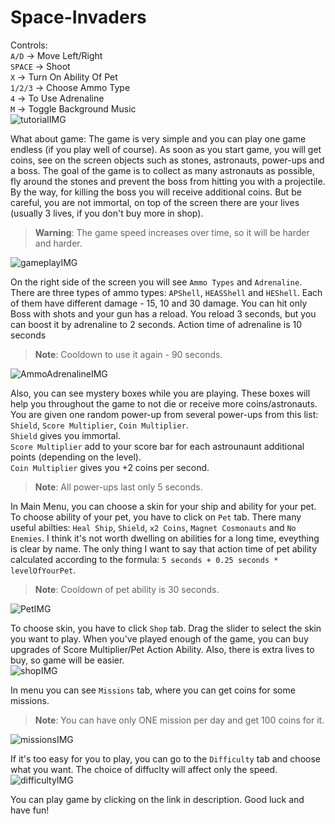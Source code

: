 # Space-Invaders

Controls: <br />
`A/D` -> Move Left/Right <br />
`SPACE` -> Shoot <br />
`X` -> Turn On Ability Of Pet <br />
`1/2/3` -> Choose Ammo Type <br />
`4` -> To Use Adrenaline <br />
`M` -> Toggle Background Music <br />
![tutorialIMG](https://i.ibb.co/y51jzKN/image.png)

What about game:
The game is very simple and you can play one game endless (if you play well of course). As soon as you start game, you will get coins, see on the screen objects such as stones, astronauts, power-ups and a boss. The goal of the game is to collect as many astronauts as possible, fly around the stones and prevent the boss from hitting you with a projectile. By the way, for killing the boss you will receive additional coins. But be careful, you are not immortal, on top of the screen there are your lives (usually 3 lives, if you don't buy more in shop). <br />
> **Warning**: The game speed increases over time, so it will be harder and harder.

![gameplayIMG](https://i.ibb.co/x8Q34BH/image.png)

On the right side of the screen you will see `Ammo Types` and `Adrenaline`. There are three types of ammo types: `APShell`, `HEASShell` and `HEShell`. Each of them have different damage - 15, 10 and 30 damage. You can hit only Boss with shots and your gun has a reload. You reload 3 seconds, but you can boost it by adrenaline to 2 seconds. Action time of adrenaline is 10 seconds <br />
> **Note**: Cooldown to use it again - 90 seconds. <br />

![AmmoAdrenalineIMG](https://i.ibb.co/nbqsh89/image.png)

Also, you can see mystery boxes while you are playing. These boxes will help you throughout the game to not die or receive more coins/astronauts. You are given one random power-up from several power-ups from this list: `Shield`, `Score Multiplier`, `Coin Multiplier`. <br />
`Shield` gives you immortal. <br />
`Score Multiplier` add to your score bar for each astrounaunt additional points (depending on the level). <br />
`Coin Multiplier` gives you +2 coins per second. <br />
> **Note**: All power-ups last only 5 seconds. 

In Main Menu, you can choose a skin for your ship and ability for your pet. To choose ability of your pet, you have to click on `Pet` tab. There many useful abilties: `Heal Ship`, `Shield`, `x2 Coins`, `Magnet Cosmonauts` and `No Enemies`. I think it's not worth dwelling on abilities for a long time, eveything is clear by name. The only thing I want to say that action time of pet ability calculated according to the formula: `5 seconds + 0.25 seconds * levelOfYourPet`. <br />
> **Note**: Cooldown of pet ability is 30 seconds. <br />

![PetIMG](https://i.ibb.co/GTC6HdD/image.png)

To choose skin, you have to click `Shop` tab. Drag the slider to select the skin you want to play. When you've played enough of the game, you can buy upgrades of Score Multiplier/Pet Action Ability. Also, there is extra lives to buy, so game will be easier. <br />
![shopIMG](https://i.ibb.co/X24Qqb3/image.png)

In menu you can see `Missions` tab, where you can get coins for some missions. <br />
> **Note**: You can have only ONE mission per day and get 100 coins for it. <br />

![missionsIMG](https://i.ibb.co/Tg5qWgd/image.png)

If it's too easy for you to play, you can go to the `Difficulty` tab and choose what you want. The choice of diffuclty will affect only the speed. <br />
![difficultyIMG](https://i.ibb.co/DCM1HzF/image.png)

You can play game by clicking on the link in description. Good luck and have fun!
